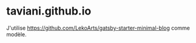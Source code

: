 # taviani.github.io

J'utilise https://github.com/LekoArts/gatsby-starter-minimal-blog comme modèle.
